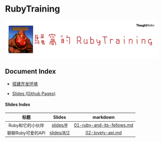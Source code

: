 RubyTraining
===========

![](img/ruby-training-logo.png)

## Document Index

- [搭建开发环境](docs/setup.md)

- [Slides (Github Pages)](https://jiukunz.github.io/tw-ruby-training/slides/#)

#### Slides Index

|标题|Slides|markdown|
|:--:|:----:|:------:|
| Ruby和它的小伙伴 | [slides/#](https://jiukunz.github.io/tw-ruby-training/slides/#) | [01-ruby-and-its-fellows.md](https://github.com/jiukunz/tw-ruby-training/blob/master/slides/contents/01-Ruby-and-its-fellows.md) |
| 聊聊Ruby可爱的API | [slides/#/2](https://jiukunz.github.io/tw-ruby-training/slides/#/2) | [02-lovely-api.md](https://github.com/jiukunz/tw-ruby-training/blob/master/slides/contents/02-lovely-api.md) |


